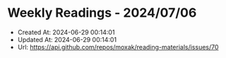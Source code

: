 # Weekly Readings - 2024/07/06

- Created At: 2024-06-29 00:14:01
- Updated At: 2024-06-29 00:14:01
- Url: https://api.github.com/repos/moxak/reading-materials/issues/70


